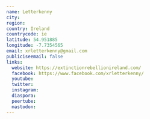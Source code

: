 ```yaml
---
name: Letterkenny
city:
region:
country: Ireland
countrycode: ie
latitude: 54.951885
longitude: -7.7354565
email: xrletterkenny@gmail.com
publiciseemail: false
links:
  website: https://extinctionrebellionireland.com/
  facebook: https://www.facebook.com/xrletterkenny/
  youtube:
  twitter:
  instagram:
  diaspora:
  peertube:
  mastodon:
---
```

